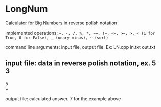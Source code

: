# LongNum
Calculator for Big Numbers in reverse polish notation  
  
implemented operations: `+, -, /, %, *, ==, !=, <=, >=, >, < (1 for True, 0 for False), _ (unary minus), ~ (sqrt)`  
  
command line arguments: input file, output file. Ex: LN.cpp in.txt out.txt  
  
input file: data in reverse polish notation, ex.
5  
3  
-  
5  
+  
  
output file: calculated answer. 7 for the example above
